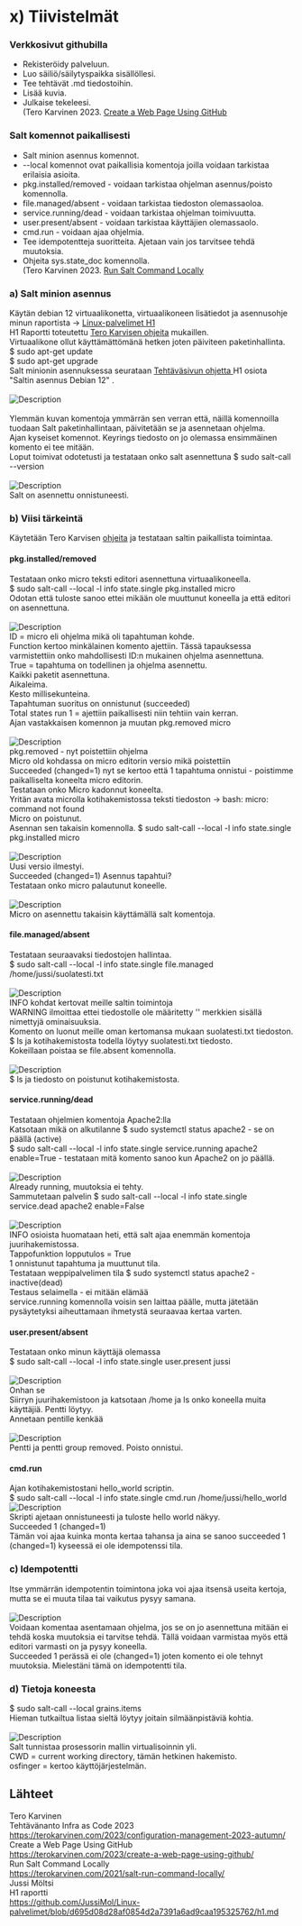 # x) Tiivistelmät
### Verkkosivut githubilla
- Rekisteröidy palveluun.
- Luo säiliö/säilytyspaikka sisällöllesi.
- Tee tehtävät .md tiedostoihin.
- Lisää kuvia.
- Julkaise tekeleesi.<br>
(Tero Karvinen 2023. <a href="https://terokarvinen.com/2023/create-a-web-page-using-github/">Create a Web Page Using GitHub</a>
### Salt komennot paikallisesti
- Salt minion asennus komennot.
- --local komennot ovat paikallisia komentoja joilla voidaan tarkistaa erilaisia asioita.
- pkg.installed/removed - voidaan tarkistaa ohjelman asennus/poisto komennolla.
- file.managed/absent - voidaan tarkistaa tiedoston olemassaoloa.
- service.running/dead - voidaan tarkistaa ohjelman toimivuutta.
- user.present/absent - voidaan tarkistaa käyttäjien olemassaolo.
- cmd.run - voidaan ajaa ohjelmia.
- Tee idempotentteja suoritteita. Ajetaan vain jos tarvitsee tehdä muutoksia.
- Ohjeita sys.state_doc komennolla.<br>
(Tero Karvinen 2023. <a href="https://terokarvinen.com/2021/salt-run-command-locally/">Run Salt Command Locally</a>
### a) Salt minion asennus
Käytän debian 12 virtuaalikonetta, virtuaalikoneen lisätiedot ja asennusohje minun raportista -> <a href="https://github.com/JussiMol/Linux-palvelimet/blob/d695d08d28af0854d2a7391a6ad9caa195325762/h1.md"> Linux-palvelimet H1 </a> <br>
H1 Raportti toteutettu <a href="https://terokarvinen.com/2021/install-debian-on-virtualbox/">Tero Karvisen ohjeita</a> mukaillen. <br>
Virtuaalikone ollut käyttämättömänä hetken joten päiviteen paketinhallinta. <br>
$ sudo apt-get update<br>
$ sudo apt-get upgrade <br>
Salt minionin asennuksessa seurataan <a href="https://terokarvinen.com/2023/configuration-management-2023-autumn"/>Tehtäväsivun ohjetta </a> H1 osiota "Saltin asennus Debian 12" . <br>
<br>
![Description](komennot.png)
<br>
<br>
Ylemmän kuvan komentoja ymmärrän sen verran että, näillä komennoilla tuodaan Salt paketinhallintaan, päivitetään se ja asennetaan ohjelma. <br>
Ajan kyseiset komennot. Keyrings tiedosto on jo olemassa ensimmäinen komento ei tee mitään. <br>
Loput toimivat odotetusti ja testataan onko salt asennettuna $ sudo salt-call --version <br>
<br>
![Description](versio.png)
<br>
Salt on asennettu onnistuneesti. <br>
### b) Viisi tärkeintä
Käytetään Tero Karvisen <a href="https://terokarvinen.com/2021/salt-run-command-locally/">ohjeita</a> ja testataan saltin paikallista toimintaa. <br>
#### pkg.installed/removed
Testataan onko micro teksti editori asennettuna virtuaalikoneella. <br>
$ sudo salt-call --local -l info state.single pkg.installed micro <br>
Odotan että tuloste sanoo ettei mikään ole muuttunut koneella ja että editori on asennettuna. <br>
<br>
![Description](micro.png)
<br>
ID = micro eli ohjelma mikä oli tapahtuman kohde.<br>
Function kertoo minkälainen komento ajettiin. Tässä tapauksessa varmistettiin onko mahdollisesti ID:n mukainen ohjelma asennettuna. <br>
True = tapahtuma on todellinen ja ohjelma asennettu.<br>
Kaikki paketit asennettuna. <br>
Aikaleima. <br>
Kesto millisekunteina.<br>
Tapahtuman suoritus on onnistunut (succeeded)<br>
Total states run 1 = ajettiin paikallisesti niin tehtiin vain kerran. <br>
Ajan vastakkaisen komennon ja muutan pkg.removed micro <br>
<br>
![Description](micro21.png)
<br>
pkg.removed - nyt poistettiin ohjelma <br>
Micro old kohdassa on micro editorin versio mikä poistettiin <br>
Succeeded (changed=1) nyt se kertoo että 1 tapahtuma onnistui - poistimme paikalliselta koneelta micro editorin.<br>
Testataan onko Micro kadonnut koneelta. <br>
Yritän avata microlla kotihakemistossa teksti tiedoston -> bash: micro: command not found <br>
Micro on poistunut. <br>
Asennan sen takaisin komennolla. $ sudo salt-call --local -l info state.single pkg.installed micro <br>
<br>
![Description](micro2.png)
<br>
Uusi versio ilmestyi. <br>
Succeeded (changed=1) Asennus tapahtui? <br>
Testataan onko micro palautunut koneelle. <br>
<br>
![Description](micro3.png)
<br>
Micro on asennettu takaisin käyttämällä salt komentoja. <br>
#### file.managed/absent
Testataan seuraavaksi tiedostojen hallintaa. <br>
$ sudo salt-call --local -l info state.single file.managed /home/jussi/suolatesti.txt <br>
<br>
![Description](suolatesti.png)
<br>
INFO kohdat kertovat meille saltin toimintoja<br>
WARNING ilmoittaa ettei tiedostolle ole määritetty '' merkkien sisällä nimettyjä ominaisuuksia. <br>
Komento on luonut meille oman kertomansa mukaan suolatesti.txt tiedoston. <br>
$ ls ja kotihakemistosta todella löytyy suolatesti.txt tiedosto. <br>
Kokeillaan poistaa se file.absent komennolla. <br>
<br>
![Description](suolatesti2.png)
<br>
$ ls ja tiedosto on poistunut kotihakemistosta. <br>
#### service.running/dead
Testataan ohjelmien komentoja Apache2:lla <br>
Katsotaan mikä on alkutilanne $ sudo systemctl status apache2 - se on päällä (active)<br>
$ sudo salt-call --local -l info state.single service.running apache2 enable=True - testataan mitä komento sanoo kun Apache2 on jo päällä. <br>
<br>
![Description](apache2.png)
<br>
Already running, muutoksia ei tehty. <br>
Sammutetaan palvelin $ sudo salt-call --local -l info state.single service.dead apache2 enable=False <br>
<br>
![Description](apache21.png)
<br>
INFO osioista huomataan heti, että salt ajaa enemmän komentoja juurihakemistossa. <br>
Tappofunktion lopputulos = True <br>
1 onnistunut tapahtuma ja muuttunut tila. <br>
Testataan weppipalvelimen tila $ sudo systemctl status apache2 - inactive(dead) <br>
Testaus selaimella - ei mitään elämää <br>
service.running komennolla voisin sen laittaa päälle, mutta jätetään pysäytetyksi aiheuttamaan ihmetystä seuraavaa kertaa varten. <br>
#### user.present/absent
Testataan onko minun käyttäjä olemassa <br>
$ sudo salt-call --local -l info state.single user.present jussi<br>
<br>
![Description](jussi.png)
<br>
Onhan se <br>
Siirryn juurihakemistoon ja katsotaan /home ja ls onko koneella muita käyttäjiä. Pentti löytyy.<br>
Annetaan pentille kenkää <br>
<br>
![Description](pentti.png)
<br>
Pentti ja pentti group removed. Poisto onnistui. <br>
#### cmd.run
Ajan kotihakemistostani hello_world scriptin.<br>
$ sudo salt-call --local -l info state.single cmd.run /home/jussi/hello_world
<br>
![Description](skript.png)
<br>
Skripti ajetaan onnistuneesti ja tuloste hello world näkyy. <br>
Succeeded 1 (changed=1) <br>
Tämän voi ajaa kuinka monta kertaa tahansa ja aina se sanoo succeeded 1 (changed=1) kyseessä ei ole idempotenssi tila. <br>
### c) Idempotentti
Itse ymmärrän idempotentin toimintona joka voi ajaa itsensä useita kertoja, mutta se ei muuta tilaa tai vaikutus pysyy samana. <br>
<br>
![Description](micro.png)
<br>
Voidaan komentaa asentamaan ohjelma, jos se on jo asennettuna mitään ei tehdä koska muutoksia ei tarvitse tehdä. Tällä voidaan varmistaa myös että editori varmasti on ja pysyy koneella. <br>
Succeeded 1 perässä ei ole (changed=1) joten komento ei ole tehnyt muutoksia. Mielestäni tämä on idempotentti tila. <br>
### d) Tietoja koneesta
$ sudo salt-call --local grains.items <br>
Hieman tutkailtua listaa sieltä löytyy joitain silmäänpistäviä kohtia. <br>
<br>
![Description](prossu.png)
<br>
Salt tunnistaa prosessorin mallin virtualisoinnin yli. <br>
CWD = current working directory, tämän hetkinen hakemisto. <br>
osfinger = kertoo käyttöjärjestelmän. <br>
## Lähteet
Tero Karvinen<br>
Tehtävänanto Infra as Code 2023 <br>
https://terokarvinen.com/2023/configuration-management-2023-autumn/<br>
Create a Web Page Using GitHub<br>
https://terokarvinen.com/2023/create-a-web-page-using-github/<br>
Run Salt Command Locally<br>
https://terokarvinen.com/2021/salt-run-command-locally/<br>
Jussi Möltsi<br>
H1 raportti<br>
https://github.com/JussiMol/Linux-palvelimet/blob/d695d08d28af0854d2a7391a6ad9caa195325762/h1.md<br>

